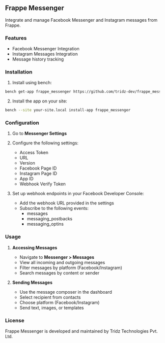 ## Frappe Messenger

Integrate and manage Facebook Messenger and Instagram messages from Frappe.

### Features

- Facebook Messenger Integration
- Instagram Messages Integration
- Message history tracking


### Installation

1. Install using bench:
```bash
bench get-app frappe_messenger https://github.com/tridz-dev/frappe_messenger.git
```

2. Install the app on your site:
```bash
bench --site your-site.local install-app frappe_messenger
```

### Configuration

1. Go to **Messenger Settings**
2. Configure the following settings:
   - Access Token
   - URL
   - Version
   - Facebook Page ID
   - Instagram Page ID
   - App ID 
   - Webhook Verify Token

3. Set up webhook endpoints in your Facebook Developer Console:
   - Add the webhook URL provided in the settings
   - Subscribe to the following events:
     - messages
     - messaging_postbacks
     - messaging_optins

### Usage

1. **Accessing Messages**
   - Navigate to **Messenger > Messages**
   - View all incoming and outgoing messages
   - Filter messages by platform (Facebook/Instagram)
   - Search messages by content or sender

2. **Sending Messages**
   - Use the message composer in the dashboard
   - Select recipient from contacts
   - Choose platform (Facebook/Instagram)
   - Send text, images, or templates


### License

Frappe Messenger is developed and maintained by Tridz Technologies Pvt. Ltd.
